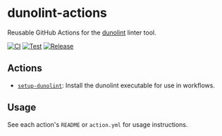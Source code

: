 # dunolint-actions

Reusable GitHub Actions for the [dunolint](https://github.com/mbarbin/dunolint) linter tool.

[![CI](https://github.com/mbarbin/dunolint-actions/actions/workflows/ci.yml/badge.svg)](https://github.com/mbarbin/dunolint-actions/actions/workflows/ci.yml)
[![Test](https://github.com/mbarbin/dunolint-actions/actions/workflows/test-setup-dunolint.yml/badge.svg)](https://github.com/mbarbin/dunolint-actions/actions/workflows/test-setup-dunolint.yml)
[![Release](https://github.com/mbarbin/dunolint-actions/actions/workflows/create-release-on-tag.yml/badge.svg)](https://github.com/mbarbin/dunolint-actions/actions/workflows/create-release-on-tag.yml)

## Actions

- [`setup-dunolint`](./setup-dunolint/README.md): Install the dunolint executable for use in workflows.

## Usage

See each action's `README` or `action.yml` for usage instructions.
